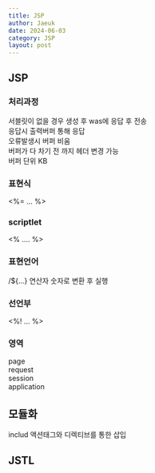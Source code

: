 ```yaml
---
title: JSP
author: Jaeuk
date: 2024-06-03
category: JSP
layout: post
---
```


JSP
-------------
### 처리과정
서블릿이 없을 경우 생성 후 was에 응답 후 전송    
응답시 출력버퍼 통해 응답    
오류발생시 버퍼 비움   
버퍼가 다 차기 전 까지 헤더 변경 가능    
버퍼 단위 KB   

### 표현식
<%= ... %>

### scriptlet 
<% .... %>

### 표현언어
/${...}
연산자 숫자로 변환 후 실행

### 선언부
<%! ... %>

### 영역
page    
request    
session    
application    

모듈화
------------
includ
액션태그와 디렉티브를 통한 삽입

JSTL
-----------

